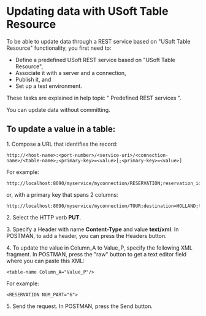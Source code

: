 # Updating data with USoft Table Resource

To be able to update data through a REST service based on "USoft Table Resource" functionality, you first need to:

- Define a predefined USoft REST service based on "USoft Table Resource",
- Associate it with a server and a connection,
- Publish it, and
- Set up a test environment.

These tasks are explained in help topic " Predefined REST services ".

You can update data without committing.

## To update a value in a table:

1. Compose a URL that identifies the record:

```
http://<host-name>:<port-number>/<service-uri>/<connection-name>/<table-name>;<primary-key>=<value>[;<primary-key>=<value>]
```

For example:

```
http://localhost:8090/myservice/myconnection/RESERVATION;reservation_id=1337
```

or, with a primary key that spans 2 columns:

```
http://localhost:8090/myservice/myconnection/TOUR;destination=HOLLAND;tour_type=TULIPS
```

2. Select the HTTP verb **PUT**.

3. Specify a Header with name **Content-Type** and value **text/xml**. In POSTMAN, to add a header, you can press the Headers button.

4. To update the value in Column_A to Value_P, specify the following XML fragment. In POSTMAN, press the "raw" button to get a text editor field where you can paste this XML:

```
<table-name Column_A="Value_P"/>
```

For example:

```
<RESERVATION NUM_PART="6">
```

5. Send the request. In POSTMAN, press the Send button.